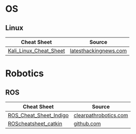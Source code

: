 # OS

## Linux

| Cheat Sheet | Source |
|-------------|--------|
| [Kali_Linux_Cheat_Sheet](https://bitbucket.org/abrzozowski/cheat_sheets/src/master/os/linux/Kali_Linux_Cheat_Sheet.png) | [latesthackingnews.com](https://www.latesthackingnews.com/wp-content/uploads/2015/08/Kali_Linux_Cheat_Sheet.png) |

# Robotics

## ROS

| Cheat Sheet | Source |
|-------------|--------|
| [ROS_Cheat_Sheet_Indigo](https://bitbucket.org/abrzozowski/cheat_sheets/src/master/robotics/ros/ROS_Cheat_Sheet_Indigo.pdf) | [clearpathrobotics.com](http://bit.ly/1RCVMaB) |
| [ROScheatsheet_catkin](https://bitbucket.org/abrzozowski/cheat_sheets/src/master/robotics/ros/ROScheatsheet_catkin.pdf) | [github.com](https://github.com/ros/cheatsheet/releases/download/0.0.1/ROScheatsheet_catkin.pdf) |